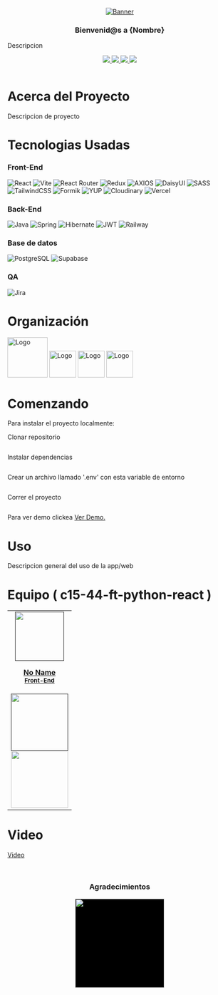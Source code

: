 <div>

<!-- PROJECT LOGO -->
<br />
  <div align='center'>
  <a href="https://github.com/" target="_blank">
    <img src="Client\src\components\logo-cmp\logo.svg" alt="Banner">
  </a>
<h3>Bienvenid@s a {Nombre}</h3></div>
<div>
  <p>
      Descripcion
  </p>
    <div align='center'>
    <a href="" target="_blank">
          <img  src="https://img.shields.io/badge/VER_DEMO-3378FF?style=for-the-badge&logo=vercel&logoColor=%23343B4E"/>
       </a>
   <a href="" target="_blank">
          <img  src="https://img.shields.io/badge/VER_API-3378FF?style=for-the-badge&logo=swagger&logoColor=%23343B4E"/>
      </a>
    <a href="" target="_blank">
          <img  src="https://img.shields.io/badge/VER_DISE%C3%91O-3378FF?style=for-the-badge&logo=figma&logoColor=%23343B4E"/>
      </a>
      <a href="" target="_blank">
          <img  src="https://img.shields.io/badge/REPORTAR_BUG-343B4E?style=for-the-badge"/>
      </a>
      </div>
</div>
<!-- ABOUT THE PROJECT -->
<br>
<h1> 
Acerca del Proyecto
</h1>

Descripcion de proyecto

<h1> Tecnologias Usadas
</h1>
<h3>Front-End</h3>

![React](https://img.shields.io/static/v1?style=for-the-badge&message=React&color=222222&logo=React&logoColor=61DAFB&label=)
![Vite](https://img.shields.io/badge/vite-%23646CFF.svg?style=for-the-badge&logo=vite&logoColor=white)
![React Router](https://img.shields.io/badge/React_Router-CA4245?style=for-the-badge&logo=react-router&logoColor=white)
![Redux](https://img.shields.io/badge/redux-%23593d88.svg?style=for-the-badge&logo=redux&logoColor=white)
![AXIOS](https://img.shields.io/badge/AXIOS-%235A29E4?style=for-the-badge&logo=axios)
![DaisyUI](https://img.shields.io/badge/daisyui-5A0EF8?style=for-the-badge&logo=daisyui&logoColor=white)
![SASS](https://img.shields.io/badge/SASS-hotpink.svg?style=for-the-badge&logo=SASS&logoColor=white)
![TailwindCSS](https://img.shields.io/badge/tailwindcss-%2338B2AC.svg?style=for-the-badge&logo=tailwind-css&logoColor=white)
![Formik](https://img.shields.io/badge/FORMIK-172B4D?style=for-the-badge)
![YUP](https://img.shields.io/badge/YUP-000?style=for-the-badge)
![Cloudinary](https://img.shields.io/badge/cloudinary-3448C5?style=for-the-badge)
![Vercel](https://img.shields.io/static/v1?style=for-the-badge&message=Vercel&color=000000&logo=Vercel&logoColor=FFFFFF&label=)

<h3>Back-End</h3>

![Java](https://img.shields.io/badge/Java-%2523ED8B00.svg?style=for-the-badge&logo=oracle&logoColor=red&color=white)
![Spring](https://img.shields.io/badge/spring-%236DB33F.svg?style=for-the-badge&logo=spring&logoColor=white)
![Hibernate](https://img.shields.io/badge/Hibernate-59666C?style=for-the-badge&logo=Hibernate&logoColor=white)
![JWT](https://img.shields.io/badge/JWT-black?style=for-the-badge&logo=JSON%20web%20tokens)
![Railway](https://img.shields.io/badge/Railway-000?style=for-the-badge&logo=railway&logoColor=white&labelColor=black&color=black)

<h3>Base de datos</h3>

![PostgreSQL](https://img.shields.io/static/v1?style=for-the-badge&message=PostgreSQL&color=4169E1&logo=PostgreSQL&logoColor=FFFFFF&label=)
![Supabase](https://img.shields.io/badge/Supabase-3ECF8E?style=for-the-badge&logo=supabase&logoColor=white)

<h3>QA</h3>

![Jira](https://img.shields.io/badge/Jira-FFF?style=for-the-badge&logo=jira&logoColor=blue)

<!-- Organización -->
<h1> Organización
</h1>
  <img src="https://cdn.jsdelivr.net/gh/devicons/devicon/icons/trello/trello-plain-wordmark.svg" alt="Logo" width="90" height="90">
  <img src="https://cdn.jsdelivr.net/gh/devicons/devicon/icons/figma/figma-original.svg" alt="Logo" width="60" height="60">
  <img src="https://cdn.jsdelivr.net/gh/devicons/devicon/icons/slack/slack-original.svg" alt="Logo" width="60" height="60">
<img src="https://img.icons8.com/color/480/discord-new-logo.png" alt="Logo" width="60" height="60">

<!-- GETTING STARTED -->
<h1> Comenzando
</h1>

Para instalar el proyecto localmente:

Clonar repositorio

```sh

```

Instalar dependencias

```sh

```

Crear un archivo llamado '.env' con esta variable de entorno

```sh

```

Correr el proyecto

```sh

```

Para ver demo clickea
<a href="https://google.com" target="_blank">Ver Demo.</a>

<!-- USAGE EXAMPLES -->
<h1> Uso </h1>
Descripcion general del uso de la app/web

<!-- TEAMS -->

<h1> Equipo ( c15-44-ft-python-react )
</h1>

<table align='center'>
  <tr>
    <td align='center'>
      <div >
        <a href="" target="_blank" rel="author">
          <img width="110" src="https://media.vandalsports.com/i/1706x960/8-2021/202183171816_1.jpg.webp"/>
        </a>
        <a href="https://github.com/" target="_blank" rel="author">
          <h4 style="margin-top: 1rem;">No Name</br><small>Front-End</small></h4>
        </a>
        <div style='display: flex; flex-direction: column'>
        <a href="" target="_blank">
          <img style='width:8rem' src="https://img.shields.io/static/v1?style=for-the-badge&message=GitHub&color=172B4D&logo=GitHub&logoColor=FFFFFF&label="/>
        </a>
        <a href="https://www.google.com" target="_blank">
          <img style='width:8rem' src="https://img.shields.io/badge/linkedin%20-%230077B5.svg?&style=for-the-badge&logo=linkedin&logoColor=white"/>
        </a>
        </div>
      </div>
    </td>
</table>

<!-- Video -->
<h1> Video </h1>
<p><a href="" target="_blank">Video</a></p>
<br/>

<!-- ACKNOWLEDGMENTS -->

<div align='center'>
<h3>Agradecimientos</h3>
  <a href="https://www.nocountry.tech/" target="_blank">
    <img style='background-color:black;' src="https://encrypted-tbn0.gstatic.com/images?q=tbn:ANd9GcQsukYB3HL90LSwYv_RIR2O2OlCV8Sbkx2eNHv8nRvOu8L16FxLQ0nPzY02wQ_BJOfQZw&usqp=CAU" width="200">
  </a>
</div>
